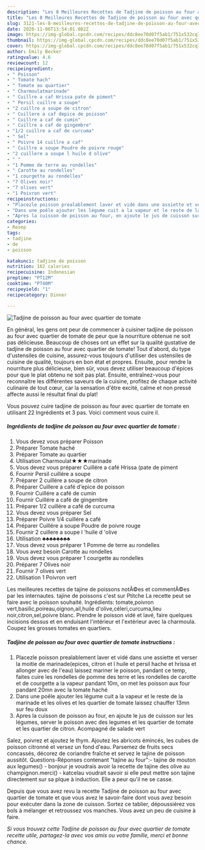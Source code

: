 ```yaml
---
description: "Les 8 Meilleures Recettes de Tadjine de poisson au four avec quartier de tomate"
title: "Les 8 Meilleures Recettes de Tadjine de poisson au four avec quartier de tomate"
slug: 3121-les-8-meilleures-recettes-de-tadjine-de-poisson-au-four-avec-quartier-de-tomate
date: 2020-11-06T13:54:01.082Z
image: https://img-global.cpcdn.com/recipes/ddc8ee70d07f5ab1/751x532cq70/tadjine-de-poisson-au-four-avec-quartier-de-tomate-photo-principale-de-la-recette.jpg
thumbnail: https://img-global.cpcdn.com/recipes/ddc8ee70d07f5ab1/751x532cq70/tadjine-de-poisson-au-four-avec-quartier-de-tomate-photo-principale-de-la-recette.jpg
cover: https://img-global.cpcdn.com/recipes/ddc8ee70d07f5ab1/751x532cq70/tadjine-de-poisson-au-four-avec-quartier-de-tomate-photo-principale-de-la-recette.jpg
author: Emily Becker
ratingvalue: 4.6
reviewcount: 12
recipeingredient:
- " Poisson"
- " Tomate hach"
- " Tomate au quartier"
- " Charmoulatmarinade"
- " Cuillre a caf Hrissa pate de piment"
- " Persil cuillre a soupe"
- "2 cuillre a soupe de citron"
- " Cuillere a caf depice de poisson"
- " Cuillre a caf de cumin"
- " Cuillre a caf de gingembre"
- "1/2 cuillre a caf de curcuma"
- " Sel"
- " Poivre 14 cuillre a caf"
- " Cuillre a soupe Poudre de poivre rouge"
- "2 cuillere a soupe l huile d olive"
- " "
- "1 Pomme de terre au rondelles"
- " Carotte au rondelles"
- "1 courgette au rondelles"
- "7 Olives noir"
- "7 olives vert"
- "1 Poivron vert"
recipeinstructions:
- "Placezle poisson prealablement laver et vidé dans une assiette et verser la moitie de marinade(epices, citron et l huile et persil hache et hrissa et allonger avec de l&#39;eau) laissez mariner le poisson, pandant ce temp, faites cuire les rondelles de pomme des terre et les rondelles de carotte et de courgette a la vapeur pandant 10m, on met les poisson aux four pandant 20mn avec la tomate haché"
- "Dans une poêle ajouter les légume cuit a la vapeur et le reste de la marinade et les olives et les quartier de tomate laissez chauffer 13mn sur feu doux"
- "Apres la cuisson de poisson au four, en ajoute le jus de cuisson sur les légumes, server le poisson avec des legumes et les quartier de tomate et les quartier de citron. Acompagné de salade vert"
categories:
- Resep
tags:
- tadjine
- de
- poisson

katakunci: tadjine de poisson 
nutrition: 162 calories
recipecuisine: Indonesian
preptime: "PT12M"
cooktime: "PT40M"
recipeyield: "1"
recipecategory: Dinner

---
```



![Tadjine de poisson au four avec quartier de tomate](https://img-global.cpcdn.com/recipes/ddc8ee70d07f5ab1/751x532cq70/tadjine-de-poisson-au-four-avec-quartier-de-tomate-photo-principale-de-la-recette.jpg)

En général, les gens ont peur de commencer à cuisiner tadjine de poisson au four avec quartier de tomate de peur que la nourriture obtenue ne soit pas délicieuse. Beaucoup de choses ont un effet sur la qualité gustative de tadjine de poisson au four avec quartier de tomate! Tout d'abord, du type d'ustensiles de cuisine, assurez-vous toujours d'utiliser des ustensiles de cuisine de qualité, toujours en bon état et propres. Ensuite, pour rendre la nourriture plus délicieuse, bien sûr, vous devez utiliser beaucoup d'épices pour que le plat obtenu ne soit pas plat. Ensuite, entraînez-vous pour reconnaître les différentes saveurs de la cuisine, profitez de chaque activité culinaire de tout cœur, car la sensation d'être excité, calme et non pressé affecte aussi le résultat final du plat!

<!--inarticleads1-->

Vous pouvez cuire tadjine de poisson au four avec quartier de tomate en utilisant 22 Ingrédients et 3 pas. Voici comment vous cuire il.

##### Ingrédients de tadjine de poisson au four avec quartier de tomate :

1. Vous devez vous préparer  Poisson
1. Préparer  Tomate haché
1. Préparer  Tomate au quartier
1. Utilisation  Charmoulat★★★marinade
1. Vous devez vous préparer  Cuillére a café Hrissa (pate de piment
1. Fournir  Persil cuillére a soupe
1. Préparer 2 cuillére a soupe de citron
1. Préparer  Cuillere a café d&#39;epice de poisson
1. Fournir  Cuillére a café de cumin
1. Fournir  Cuillére a café de gingembre
1. Préparer 1/2 cuillére a café de curcuma
1. Vous devez vous préparer  Sel
1. Préparer  Poivre 1/4 cuillére a café
1. Préparer  Cuillére a soupe Poudre de poivre rouge
1. Fournir 2 cuillere a soupe l &#39;huile d &#39;olive
1. Utilisation  ♣♣♣♣♣♣♣♣
1. Vous devez vous préparer 1 Pomme de terre au rondelles
1. Vous avez besoin  Carotte au rondelles
1. Vous devez vous préparer 1 courgette au rondelles
1. Préparer 7 Olives noir
1. Fournir 7 olives vert
1. Utilisation 1 Poivron vert


Les meilleures recettes de tajine de poissons notÃ©es et commentÃ©es par les internautes. tajine de poissons c&#39;est sur Ptitche La recette peut se faire avec le poisson souhaité. Ingrédients: tomate,poivron vert,basilic,poireau,oignon,ail,huile d&#39;olive,céleri,curcuma,lieu noir,citron,sel,poivre blanc. Prendre le poisson vidé et lavé, faire quelques incisions dessus et en enduisant l&#39;intérieur et l&#39;extérieur avec la charmoula. Coupez les grosses tomates en quartiers. 

<!--inarticleads2-->

##### Tadjine de poisson au four avec quartier de tomate instructions :

1. Placezle poisson prealablement laver et vidé dans une assiette et verser la moitie de marinade(epices, citron et l huile et persil hache et hrissa et allonger avec de l&#39;eau) laissez mariner le poisson, pandant ce temp, faites cuire les rondelles de pomme des terre et les rondelles de carotte et de courgette a la vapeur pandant 10m, on met les poisson aux four pandant 20mn avec la tomate haché
1. Dans une poêle ajouter les légume cuit a la vapeur et le reste de la marinade et les olives et les quartier de tomate laissez chauffer 13mn sur feu doux
1. Apres la cuisson de poisson au four, en ajoute le jus de cuisson sur les légumes, server le poisson avec des legumes et les quartier de tomate et les quartier de citron. Acompagné de salade vert


Salez, poivrez et ajoutez le thym. Ajoutez les abricots émincés, les cubes de poisson citronné et versez un fond d&#39;eau. Parsemez de fruits secs concassés, décorez de coriandre fraîche et servez le tajine de poisson aussitôt. Questions-Réponses contenant &#34;tajine au four&#34;:- tajine de mouton aux legumes() - bonjour je voudrais avoir la recette de tajine des olive au champignon.merci() - katcelau voudrait savoir si elle peut mettre son tajine directement sur sa plque à induction. Elle a peur qu&#39;il ne se casse. 

<!--inarticleads1-->

<p>
Depuis que vous avez revu la recette Tadjine de poisson au four avec quartier de tomate et que vous avez le savoir-faire dont vous avez besoin pour exécuter dans la zone de cuisson. Sortez ce tablier, dépoussiérez vos bols à mélanger et retroussez vos manches. Vous avez un peu de cuisine à faire.
</p>

<p>
<i>Si vous trouvez cette Tadjine de poisson au four avec quartier de tomate recette utile, partagez-la avec vos amis ou votre famille, merci et bonne chance.</i>
</p>
